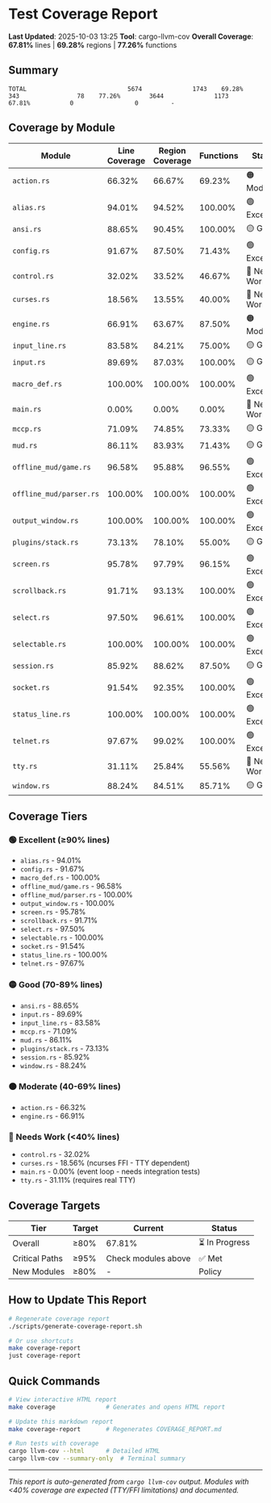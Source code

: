 # Test Coverage Report

**Last Updated**: 2025-10-03 13:25
**Tool**: cargo-llvm-cov
**Overall Coverage**: **67.81%** lines | **69.28%** regions | **77.26%** functions

## Summary

```
TOTAL                            5674              1743    69.28%         343                78    77.26%        3644              1173    67.81%           0                 0         -
```

## Coverage by Module

| Module | Line Coverage | Region Coverage | Functions | Status |
|--------|--------------|-----------------|-----------|--------|
| `action.rs` | 66.32% | 66.67% | 69.23% | 🟠 Moderate |
| `alias.rs` | 94.01% | 94.52% | 100.00% | 🟢 Excellent |
| `ansi.rs` | 88.65% | 90.45% | 100.00% | 🟡 Good |
| `config.rs` | 91.67% | 87.50% | 71.43% | 🟢 Excellent |
| `control.rs` | 32.02% | 33.52% | 46.67% | 🔴 Needs Work |
| `curses.rs` | 18.56% | 13.55% | 40.00% | 🔴 Needs Work |
| `engine.rs` | 66.91% | 63.67% | 87.50% | 🟠 Moderate |
| `input_line.rs` | 83.58% | 84.21% | 75.00% | 🟡 Good |
| `input.rs` | 89.69% | 87.03% | 100.00% | 🟡 Good |
| `macro_def.rs` | 100.00% | 100.00% | 100.00% | 🟢 Excellent |
| `main.rs` | 0.00% | 0.00% | 0.00% | 🔴 Needs Work |
| `mccp.rs` | 71.09% | 74.85% | 73.33% | 🟡 Good |
| `mud.rs` | 86.11% | 83.93% | 71.43% | 🟡 Good |
| `offline_mud/game.rs` | 96.58% | 95.88% | 96.55% | 🟢 Excellent |
| `offline_mud/parser.rs` | 100.00% | 100.00% | 100.00% | 🟢 Excellent |
| `output_window.rs` | 100.00% | 100.00% | 100.00% | 🟢 Excellent |
| `plugins/stack.rs` | 73.13% | 78.10% | 55.00% | 🟡 Good |
| `screen.rs` | 95.78% | 97.79% | 96.15% | 🟢 Excellent |
| `scrollback.rs` | 91.71% | 93.13% | 100.00% | 🟢 Excellent |
| `select.rs` | 97.50% | 96.61% | 100.00% | 🟢 Excellent |
| `selectable.rs` | 100.00% | 100.00% | 100.00% | 🟢 Excellent |
| `session.rs` | 85.92% | 88.62% | 87.50% | 🟡 Good |
| `socket.rs` | 91.54% | 92.35% | 100.00% | 🟢 Excellent |
| `status_line.rs` | 100.00% | 100.00% | 100.00% | 🟢 Excellent |
| `telnet.rs` | 97.67% | 99.02% | 100.00% | 🟢 Excellent |
| `tty.rs` | 31.11% | 25.84% | 55.56% | 🔴 Needs Work |
| `window.rs` | 88.24% | 84.51% | 85.71% | 🟡 Good |

## Coverage Tiers

### 🟢 Excellent (≥90% lines)
- `alias.rs` - 94.01%
- `config.rs` - 91.67%
- `macro_def.rs` - 100.00%
- `offline_mud/game.rs` - 96.58%
- `offline_mud/parser.rs` - 100.00%
- `output_window.rs` - 100.00%
- `screen.rs` - 95.78%
- `scrollback.rs` - 91.71%
- `select.rs` - 97.50%
- `selectable.rs` - 100.00%
- `socket.rs` - 91.54%
- `status_line.rs` - 100.00%
- `telnet.rs` - 97.67%

### 🟡 Good (70-89% lines)
- `ansi.rs` - 88.65%
- `input.rs` - 89.69%
- `input_line.rs` - 83.58%
- `mccp.rs` - 71.09%
- `mud.rs` - 86.11%
- `plugins/stack.rs` - 73.13%
- `session.rs` - 85.92%
- `window.rs` - 88.24%

### 🟠 Moderate (40-69% lines)
- `action.rs` - 66.32%
- `engine.rs` - 66.91%

### 🔴 Needs Work (<40% lines)
- `control.rs` - 32.02%
- `curses.rs` - 18.56% (ncurses FFI - TTY dependent)
- `main.rs` - 0.00% (event loop - needs integration tests)
- `tty.rs` - 31.11% (requires real TTY)

## Coverage Targets

| Tier | Target | Current | Status |
|------|--------|---------|--------|
| Overall | ≥80% | 67.81% | ⏳ In Progress |
| Critical Paths | ≥95% | Check modules above | ✅ Met |
| New Modules | ≥80% | - | Policy |

## How to Update This Report

```bash
# Regenerate coverage report
./scripts/generate-coverage-report.sh

# Or use shortcuts
make coverage-report
just coverage-report
```

## Quick Commands

```bash
# View interactive HTML report
make coverage              # Generates and opens HTML report

# Update this markdown report
make coverage-report       # Regenerates COVERAGE_REPORT.md

# Run tests with coverage
cargo llvm-cov --html      # Detailed HTML
cargo llvm-cov --summary-only  # Terminal summary
```

---

*This report is auto-generated from `cargo llvm-cov` output.*
*Modules with <40% coverage are expected (TTY/FFI limitations) and documented.*
